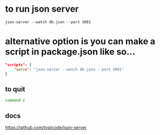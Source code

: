 # to run json server

```
json-server --watch db.json --port 3001
```

# alternative option is you can make a script in package.json like so...

```json
"scripts": {
    "serve": "json-server --watch db.json --port 3001"
}
```

## to quit

```bash
command c
```

## docs

https://github.com/typicode/json-server
